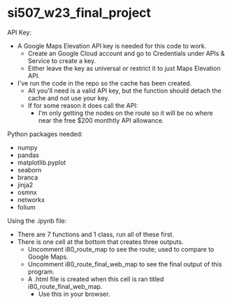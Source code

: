 # si507_w23_final_project

API Key:
- A Google Maps Elevation API key is needed for this code to work.
  - Create an Google Cloud account and go to Credentials under APIs & Service to create a key.
  - Either leave the key as universal or restrict it to just Maps Elevation API.
- I've run the code in the repo so the cache has been created.
  - All you'll need is a valid API key, but the function should detach the cache and not use your key.
  - If for some reason it does call the API:
      - I'm only getting the nodes on the route so it will be no where near the free $200 monthtly API allowance.

Python packages needed:
- numpy
- pandas
- matplotlib.pyplot
- seaborn
- branca
- jinja2
- osmnx
- networkx
- folium

Using the .ipynb file:
- There are 7 functions and 1 class, run all of these first.
- There is one cell at the bottom that creates three outputs.
  - Uncomment i80_route_map to see the route; used to compare to Google Maps.
  - Uncomment i80_route_final_web_map to see the final output of this program.
  - A .html file is created when this cell is ran titled i80_route_final_web_map.
    - Use this in your browser.
